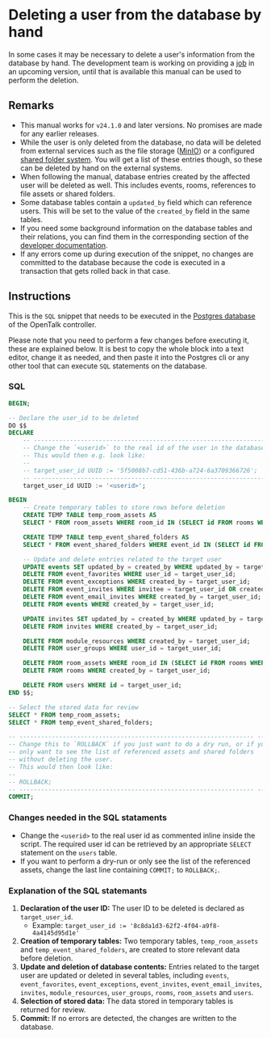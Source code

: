 # Deleting a user from the database by hand

In some cases it may be necessary to delete a user's information from the
database by hand. The development team is working on providing a
[job](../cli/jobs.md) in an upcoming version, until that is available this
manual can be used to perform the deletion.

## Remarks

- This manual works for `v24.1.0` and later versions. No promises are made for
  any earlier releases.
- While the user is only deleted from the database, no data will be deleted from
  external services such as the file storage ([MinIO](../core/minio.md)) or
  a configured [shared folder system](./additional_services/shared_folder.md). You will get a list
  of these entries though, so these can be deleted by hand on the external
  systems.
- When following the manual, database entries created by the affected user will
  be deleted as well. This includes events, rooms, references to file assets or
  shared folders.
- Some database tables contain a `updated_by` field which can reference users.
  This will be set to the value of the `created_by` field in the same tables.
- If you need some background information on the database tables and their
  relations, you can find them in the corresponding section of the
  [developer documentation](https://docs.opentalk.eu/developer/controller/database/).
- If any errors come up during execution of the snippet, no changes are
  committed to the database because the code is executed in a transaction that
  gets rolled back in that case.

## Instructions

This is the `SQL` snippet that needs to be executed in the
[Postgres database](../core/database.md) of the OpenTalk controller.

Please note that you need to perform a few changes before executing it, these
are explained below. It is best to copy the whole block into a text editor,
change it as needed, and then paste it into the Postgres cli or any other tool
that can execute `SQL` statements on the database.

### SQL

```sql
BEGIN;

-- Declare the user_id to be deleted
DO $$
DECLARE
    -- ----------------------------------------------------------------- --
    -- Change the `<userid>` to the real id of the user in the database.
    -- This would then e.g. look like:
    --
    -- target_user_id UUID := '5f5008b7-cd51-436b-a724-6a3709366726';
    -- ----------------------------------------------------------------- --
    target_user_id UUID := '<userid>';

BEGIN
    -- Create temporary tables to store rows before deletion
    CREATE TEMP TABLE temp_room_assets AS
    SELECT * FROM room_assets WHERE room_id IN (SELECT id FROM rooms WHERE created_by = target_user_id);

    CREATE TEMP TABLE temp_event_shared_folders AS
    SELECT * FROM event_shared_folders WHERE event_id IN (SELECT id FROM events where created_by = target_user_id);

    -- Update and delete entries related to the target user
    UPDATE events SET updated_by = created_by WHERE updated_by = target_user_id;
    DELETE FROM event_favorites WHERE user_id = target_user_id;
    DELETE FROM event_exceptions WHERE created_by = target_user_id;
    DELETE FROM event_invites WHERE invitee = target_user_id OR created_by = target_user_id;
    DELETE FROM event_email_invites WHERE created_by = target_user_id;
    DELETE FROM events WHERE created_by = target_user_id;

    UPDATE invites SET updated_by = created_by WHERE updated_by = target_user_id;
    DELETE FROM invites WHERE created_by = target_user_id;

    DELETE FROM module_resources WHERE created_by = target_user_id;
    DELETE FROM user_groups WHERE user_id = target_user_id;

    DELETE FROM room_assets WHERE room_id IN (SELECT id FROM rooms WHERE created_by = target_user_id);
    DELETE FROM rooms WHERE created_by = target_user_id;

    DELETE FROM users WHERE id = target_user_id;
END $$;

-- Select the stored data for review
SELECT * FROM temp_room_assets;
SELECT * FROM temp_event_shared_folders;

-- ----------------------------------------------------------------- --
-- Change this to `ROLLBACK` if you just want to do a dry run, or if you
-- only want to see the list of referenced assets and shared folders
-- without deleting the user.
-- This would then look like:
--
-- ROLLBACK;
-- ----------------------------------------------------------------- --
COMMIT;
```

### Changes needed in the SQL stataments

- Change the `<userid>` to the real user id as commented inline inside the script.
  The required user id can be retrieved by an appropriate `SELECT` statement on the
  `users` table.
- If you want to perform a dry-run or only see the list of the referenced assets,
  change the last line containing `COMMIT;` to `ROLLBACK;`.

### Explanation of the SQL statemants

1. **Declaration of the user ID:** The user ID to be deleted is declared as `target_user_id`.
    - Example: `target_user_id := '8c8da1d3-62f2-4f04-a9f8-4a4145d95d1e'`
2. **Creation of temporary tables:** Two temporary tables, `temp_room_assets` and `temp_event_shared_folders`, are created to store relevant data before deletion.
3. **Update and deletion of database contents:** Entries related to the target user are updated or deleted in several tables, including `events`, `event_favorites`, `event_exceptions`, `event_invites`, `event_email_invites`, `invites`, `module_resources`, `user_groups`, `rooms`, `room_assets` and `users`.
4. **Selection of stored data:** The data stored in temporary tables is returned for review.
5. **Commit:** If no errors are detected, the changes are written to the database.
